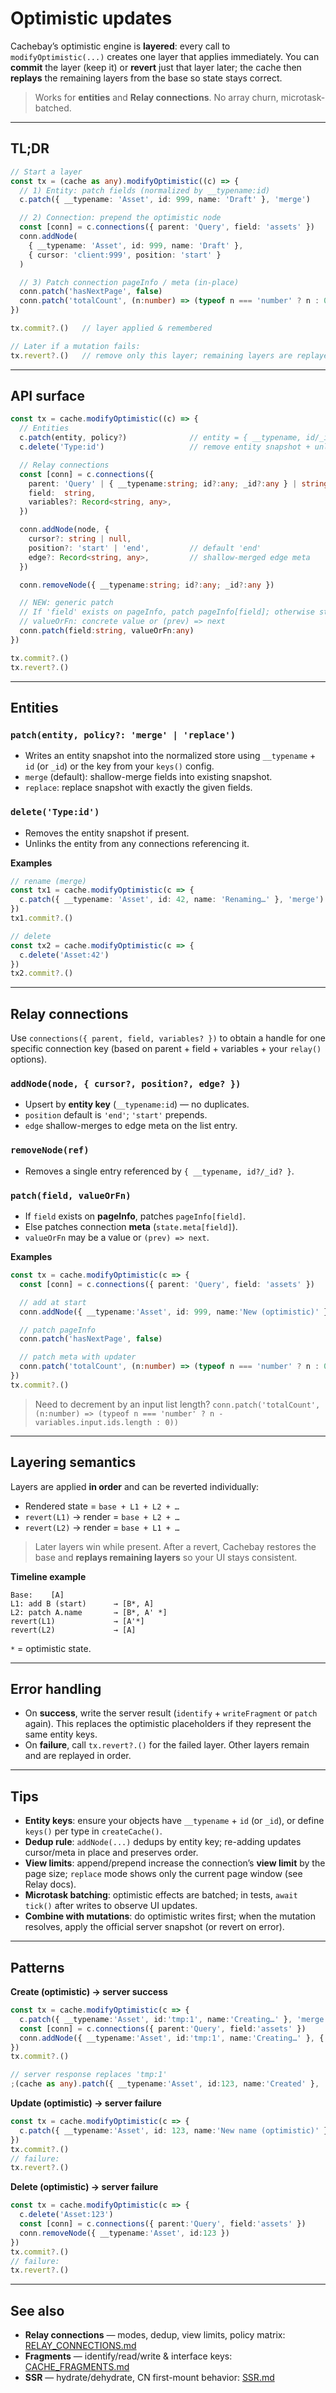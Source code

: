 # Optimistic updates

Cachebay’s optimistic engine is **layered**: every call to `modifyOptimistic(...)` creates one layer that applies immediately. You can **commit** the layer (keep it) or **revert** just that layer later; the cache then **replays** the remaining layers from the base so state stays correct.

> Works for **entities** and **Relay connections**. No array churn, microtask-batched.

---

## TL;DR

```ts
// Start a layer
const tx = (cache as any).modifyOptimistic((c) => {
  // 1) Entity: patch fields (normalized by __typename:id)
  c.patch({ __typename: 'Asset', id: 999, name: 'Draft' }, 'merge')

  // 2) Connection: prepend the optimistic node
  const [conn] = c.connections({ parent: 'Query', field: 'assets' })
  conn.addNode(
    { __typename: 'Asset', id: 999, name: 'Draft' },
    { cursor: 'client:999', position: 'start' }
  )

  // 3) Patch connection pageInfo / meta (in-place)
  conn.patch('hasNextPage', false)
  conn.patch('totalCount', (n:number) => (typeof n === 'number' ? n : 0) + 1)
})

tx.commit?.()   // layer applied & remembered

// Later if a mutation fails:
tx.revert?.()   // remove only this layer; remaining layers are replayed
```

---

## API surface

```ts
const tx = cache.modifyOptimistic((c) => {
  // Entities
  c.patch(entity, policy?)              // entity = { __typename, id/_id, ... }, policy: 'merge' | 'replace'
  c.delete('Type:id')                   // remove entity snapshot + unlink from connections

  // Relay connections
  const [conn] = c.connections({
    parent: 'Query' | { __typename:string; id?:any; _id?:any } | string,
    field:  string,
    variables?: Record<string, any>,
  })

  conn.addNode(node, {
    cursor?: string | null,
    position?: 'start' | 'end',         // default 'end'
    edge?: Record<string, any>,         // shallow-merged edge meta
  })

  conn.removeNode({ __typename:string; id?:any; _id?:any })

  // NEW: generic patch
  // If 'field' exists on pageInfo, patch pageInfo[field]; otherwise state.meta[field].
  // valueOrFn: concrete value or (prev) => next
  conn.patch(field:string, valueOrFn:any)
})

tx.commit?.()
tx.revert?.()
```

---

## Entities

### `patch(entity, policy?: 'merge' | 'replace')`
- Writes an entity snapshot into the normalized store using `__typename` + `id` (or `_id`) or the key from your `keys()` config.
- `merge` (default): shallow-merge fields into existing snapshot.
- `replace`: replace snapshot with exactly the given fields.

### `delete('Type:id')`
- Removes the entity snapshot if present.
- Unlinks the entity from any connections referencing it.

**Examples**

```ts
// rename (merge)
const tx1 = cache.modifyOptimistic(c => {
  c.patch({ __typename: 'Asset', id: 42, name: 'Renaming…' }, 'merge')
})
tx1.commit?.()

// delete
const tx2 = cache.modifyOptimistic(c => {
  c.delete('Asset:42')
})
tx2.commit?.()
```

---

## Relay connections

Use `connections({ parent, field, variables? })` to obtain a handle for one specific connection key (based on parent + field + variables + your `relay()` options).

### `addNode(node, { cursor?, position?, edge? })`
- Upsert by **entity key** (`__typename:id`) — no duplicates.
- `position` default is `'end'`; `'start'` prepends.
- `edge` shallow-merges to edge meta on the list entry.

### `removeNode(ref)`
- Removes a single entry referenced by `{ __typename, id?/_id? }`.

### `patch(field, valueOrFn)`
- If `field` exists on **pageInfo**, patches `pageInfo[field]`.
- Else patches connection **meta** (`state.meta[field]`).
- `valueOrFn` may be a value or `(prev) => next`.

**Examples**

```ts
const tx = cache.modifyOptimistic(c => {
  const [conn] = c.connections({ parent: 'Query', field: 'assets' })

  // add at start
  conn.addNode({ __typename:'Asset', id: 999, name:'New (optimistic)' }, { position:'start', cursor:null })

  // patch pageInfo
  conn.patch('hasNextPage', false)

  // patch meta with updater
  conn.patch('totalCount', (n:number) => (typeof n === 'number' ? n : 0) + 1)
})
tx.commit?.()
```

> Need to decrement by an input list length?
> `conn.patch('totalCount', (n:number) => (typeof n === 'number' ? n - variables.input.ids.length : 0))`

---

## Layering semantics

Layers are applied **in order** and can be reverted individually:

- Rendered state = `base + L1 + L2 + …`
- `revert(L1)` → render = `base + L2 + …`
- `revert(L2)` → render = `base + L1 + …`

> Later layers win while present. After a revert, Cachebay restores the base and **replays remaining layers** so your UI stays consistent.

**Timeline example**

```
Base:    [A]
L1: add B (start)      → [B*, A]
L2: patch A.name       → [B*, A' *]
revert(L1)             → [A'*]
revert(L2)             → [A]
```

`*` = optimistic state.

---

## Error handling

- On **success**, write the server result (`identify` + `writeFragment` or `patch` again). This replaces the optimistic placeholders if they represent the same entity keys.
- On **failure**, call `tx.revert?.()` for the failed layer. Other layers remain and are replayed in order.

---

## Tips

- **Entity keys**: ensure your objects have `__typename` + `id` (or `_id`), or define `keys()` per type in `createCache()`.
- **Dedup rule**: `addNode(...)` dedups by entity key; re-adding updates cursor/meta in place and preserves order.
- **View limits**: append/prepend increase the connection’s **view limit** by the page size; `replace` mode shows only the current page window (see Relay docs).
- **Microtask batching**: optimistic effects are batched; in tests, `await tick()` after writes to observe UI updates.
- **Combine with mutations**: do optimistic writes first; when the mutation resolves, apply the official server snapshot (or revert on error).

---

## Patterns

**Create (optimistic) → server success**
```ts
const tx = cache.modifyOptimistic(c => {
  c.patch({ __typename:'Asset', id:'tmp:1', name:'Creating…' }, 'merge')
  const [conn] = c.connections({ parent:'Query', field:'assets' })
  conn.addNode({ __typename:'Asset', id:'tmp:1', name:'Creating…' }, { position:'start' })
})
tx.commit?.()

// server response replaces 'tmp:1'
;(cache as any).patch({ __typename:'Asset', id:123, name:'Created' }, 'merge')
```

**Update (optimistic) → server failure**
```ts
const tx = cache.modifyOptimistic(c => {
  c.patch({ __typename:'Asset', id: 123, name:'New name (optimistic)' }, 'merge')
})
tx.commit?.()
// failure:
tx.revert?.()
```

**Delete (optimistic) → server failure**
```ts
const tx = cache.modifyOptimistic(c => {
  c.delete('Asset:123')
  const [conn] = c.connections({ parent:'Query', field:'assets' })
  conn.removeNode({ __typename:'Asset', id:123 })
})
tx.commit?.()
// failure:
tx.revert?.()
```

---

## See also

- **Relay connections** — modes, dedup, view limits, policy matrix: [RELAY_CONNECTIONS.md](./RELAY_CONNECTIONS.md)
- **Fragments** — identify/read/write & interface keys: [CACHE_FRAGMENTS.md](./CACHE_FRAGMENTS.md)
- **SSR** — hydrate/dehydrate, CN first-mount behavior: [SSR.md](./SSR.md)
